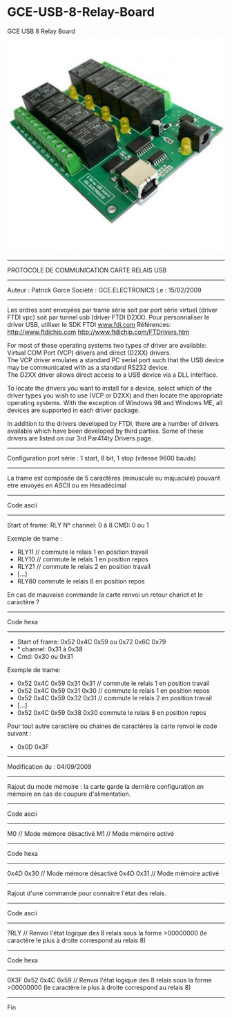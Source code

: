 # GCE-USB-8-Relay-Board
GCE USB 8 Relay Board
![alt text](https://github.com/captainigloo/GCE-USB-8-Relay-Board/blob/master/media/controller-usb-8-relay-board.jpg "")

****************************************************************************
PROTOCOLE DE COMMUNICATION CARTE RELAIS USB
****************************************************************************
Auteur  : Patrick Gorce
Société : GCE.ELECTRONICS
Le      : 15/02/2009
****************************************************************************

Les ordres sont envoyées par trame série soit par port série virtuel (driver FTDI vpc) 
soit par tunnel usb (driver FTDI D2XX).
Pour personnaliser le driver USB, utiliser le SDK FTDI  www.fdi.com
Références:
http://www.ftdichip.com
http://www.ftdichip.com/FTDrivers.htm

For most of these operating systems two types of driver are available:  
Virtual COM Port (VCP) drivers and direct (D2XX) drivers.  
The VCP driver emulates a standard PC serial port such that the USB device 
may be communicated with as a standard RS232 device.  
The D2XX driver allows direct access to a USB device via a DLL interface.

To locate the drivers you want to install for a device, select which 
of the driver types you wish to use (VCP or D2XX) and then locate
the appropriate operating systems.  With the exception of Windows 98 and Windows ME, 
all devices are supported in each driver package.

In addition to the drivers developed by FTDI, there are a number 
of drivers available which have been developed by third parties. 
Some of these drivers are listed on our 3rd Par414ty Drivers page.

*****************************************************************************
Configuration port série : 1 start, 8 bit, 1 stop (vitesse 9600 bauds)
*****************************************************************************
La trame est composée de 5 caractères (minuscule ou majuscule) pouvant etre envoyés en ASCII ou en Hexadécimal

****************
Code ascii
****************
                          
Start of frame: RLY
N° channel: 0 à 8
CMD: 0 ou 1

Exemple de trame :

- RLY11 // commute le relais 1 en position travail
- RLY10 // commute le relais 1 en position repos
- RLY21 // commute le relais 2 en position travail
- [...]
- RLY80 commute le relais 8 en position repos

En cas de mauvaise commande la carte renvoi un retour chariot et le caractère ?

****************
Code hexa
****************
- Start of frame:  0x52 0x4C 0x59 ou 0x72 0x6C 0x79
- ° channel: 0x31 à 0x38
- Cmd: 0x30 ou 0x31

Exemple de trame:

- 0x52 0x4C 0x59 0x31 0x31 // commute le relais 1 en position travail
- 0x52 0x4C 0x59 0x31 0x30 // commute le relais 1 en position repos
- 0x52 0x4C 0x59 0x32 0x31 // commute le relais 2 en position travail
- [...]
- 0x52 0x4C 0x59 0x38 0x30 commute le relais 8 en position repos

Pour tout autre caractère ou chaines de caractères la carte renvoi le code suivant :

- 0x0D 0x3F

*******************************************************************************
Modification du : 04/09/2009
*******************************************************************************

Rajout du mode mémoire : la carte garde la dernière configuration en mémoire en cas de coupure d'alimentation.

****************
Code ascii 
****************
M0 // Mode mémore désactivé
M1 // Mode mémoire activé

****************
Code hexa
****************
0x4D 0x30 // Mode mémore désactivé
0x4D 0x31 // Mode mémoire activé
*******************************************************************************

Rajout d'une commande pour connaitre l'état des relais.

****************
Code ascii 
****************
?RLY // Renvoi l'état logique des 8 relais sous la forme >00000000   (le caractère le plus  à droite correspond au relais 8)

****************
Code hexa
****************
0X3F 0x52 0x4C 0x59 // Renvoi l'état logique des 8 relais sous la forme >00000000   (le caractère le plus  à droite correspond au relais 8)

******************************************************************************
Fin

